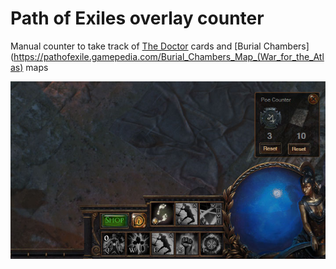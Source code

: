 # Path of Exiles overlay counter
Manual counter to take track of [The Doctor](https://pathofexile.gamepedia.com/The_Doctor) cards and [Burial Chambers](https://pathofexile.gamepedia.com/Burial_Chambers_Map_(War_for_the_Atlas) maps

![Screen](/images/screen.jpg)
